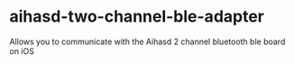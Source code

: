 # aihasd-two-channel-ble-adapter
Allows you to communicate with the Aihasd 2 channel bluetooth ble board on iOS
